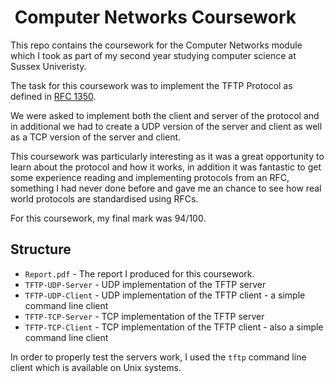 #  Computer Networks Coursework

This repo contains the coursework for the Computer Networks module which I took as part of my second year studying computer science at Sussex Univeristy.

The task for this coursework was to implement the TFTP Protocol as defined in [RFC 1350](https://datatracker.ietf.org/doc/html/rfc1350).

We were asked to implement both the client and server of the protocol and in additional we had to create a UDP version of the server and client as well as a TCP version of the server and client.

This coursework was particularly interesting as it was a great opportunity to learn about the protocol and how it works, in addition it was fantastic to get some experience reading and implementing protocols from an RFC, something I had never done before and gave me an chance to see how real world protocols are standardised using RFCs.

For this coursework, my final mark was 94/100.

## Structure

* `Report.pdf` - The report I produced for this coursework.
* `TFTP-UDP-Server` - UDP implementation of the TFTP server
* `TFTP-UDP-Client` - UDP implementation of the TFTP client - a simple command line client
* `TFTP-TCP-Server` - TCP implementation of the TFTP server
* `TFTP-TCP-Client` - TCP implementation of the TFTP client - also a simple command line client

In order to properly test the servers work, I used the `tftp` command line client which is available on Unix systems.

